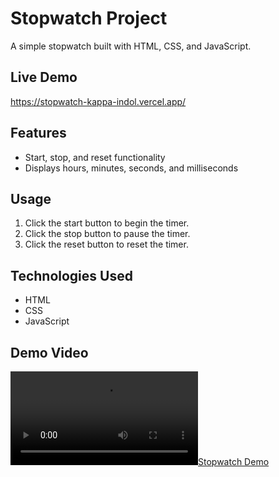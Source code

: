 

# Stopwatch Project

A simple stopwatch built with HTML, CSS, and JavaScript.

## Live Demo
https://stopwatch-kappa-indol.vercel.app/

## Features
* Start, stop, and reset functionality
* Displays hours, minutes, seconds, and milliseconds

## Usage
1. Click the start button to begin the timer.
2. Click the stop button to pause the timer.
3. Click the reset button to reset the timer.

## Technologies Used
* HTML
* CSS
* JavaScript

  
## Demo Video
[![Stopwatch Demo](./demo-video.mp4)](./demo-video.mp4)
